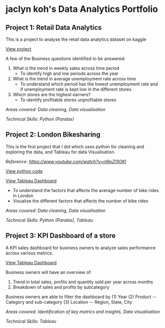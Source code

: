 # jaclyn koh's Data Analytics Portfolio

## Project 1: Retail Data Analytics 
This is a project to analyse the retail data analytics dataset on kaggle

[View project](https://www.kaggle.com/code/jaclynkohh/retail-data-analytics)

 A few of the Business questions identified to be answered: 
 1. What is the trend in weekly sales across time period
    * To identify high and low periods across the year 
 2. What is the trend in average unemployment rate across time
    * To understand which period has the lowest unemployment rate and if unemployment rate is kept low in the different stores
 3. Which stores are the highest earners?
    * To identify profitable stores unprofitable stores 

*Areas covered: Data cleaning, Data visualisation*

*Technical Skills: Python (Pandas)*

## Project 2: London Bikesharing 
This is the first project that I did which uses python for cleaning and exploring the data, and Tableau for data Visualisation. 

*Reference: https://www.youtube.com/watch?v=nl9eZl1IOKI* 

[View python code](https://www.kaggle.com/code/jaclynkohh/london-bikesharing)

[View Tableau Dashboard](https://public.tableau.com/views/LondonBikeRide_17022268063190/Dashboard1?:language=en-US&:sid=&:display_count=n&:origin=viz_share_link)
- To understand the factors that affects the average number of bike rides in London
- Visualise the different factors that affects the number of bike rides
  
*Areas covered: Data cleaning, Data visualisation*

*Technical Skills: Python (Pandas), Tableau*

## Project 3: KPI Dashboard of a store 
A KPI sales dashboard for business owners to analyze sales performance across various metrics.

[View Tableau Dashboard](https://public.tableau.com/shared/X784B4B5R?:display_count=n&:origin=viz_share_link)

Business owners will have an overview of: 
1. Trend in total sales, profits and quantity sold per year across months
2. Breakdown of sales and profits by subcategory

Business owners are able to filter the dashboard by (1) Year (2) Product -- Category and sub-category (3) Location -- Region, State, City  
  
*Areas covered: Identification of key metrics and insights, Data visualisation*

*Technical Skills: Tableau*

